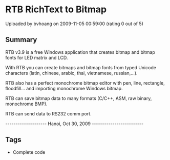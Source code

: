# RTB RichText to Bitmap

Uploaded by bvhoang on 2009-11-05 00:59:00 (rating 0 out of 5)

## Summary

RTB v3.9 is a free Windows application that creates bitmap and bitmap fonts for LED matrix and LCD.


With RTB you can create bitmaps and bitmap fonts from typed Unicode characters (latin, chinese, arabic, thai, vietnamese, russian,...).  

RTB also has a perfect monochrome bitmap editor with pen, line, rectangle, floodfill... and importing monochrome Windows bitmap.  

RTB can save bitmap data to many formats (C/C++, ASM, raw binary, monochrome BMP).  

RTB can send data to RS232 comm port.


-------------------- Hanoi, Oct 30, 2009 -------------------------

## Tags

- Complete code
